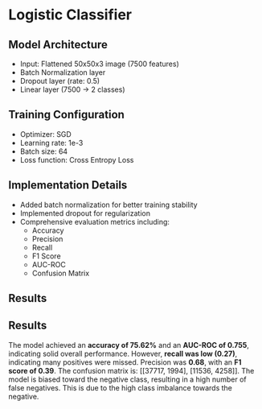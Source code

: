 # Logistic Classifier

## Model Architecture
- Input: Flattened 50x50x3 image (7500 features)
- Batch Normalization layer
- Dropout layer (rate: 0.5)
- Linear layer (7500 → 2 classes)

## Training Configuration
- Optimizer: SGD
- Learning rate: 1e-3
- Batch size: 64
- Loss function: Cross Entropy Loss

## Implementation Details
- Added batch normalization for better training stability
- Implemented dropout for regularization
- Comprehensive evaluation metrics including:
  - Accuracy
  - Precision
  - Recall
  - F1 Score
  - AUC-ROC
  - Confusion Matrix

## Results

## Results

The model achieved an **accuracy of 75.62%** and an **AUC-ROC of 0.755**, indicating solid overall performance. However, **recall was low (0.27)**, indicating many positives were missed. Precision was **0.68**, with an **F1 score of 0.39**. The confusion matrix is: [[37717, 1994], [11536, 4258]]. The model is biased toward the negative class, resulting in a high number of false negatives. This is due to the high class imbalance towards the negative. 



